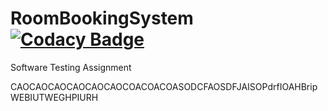 # RoomBookingSystem [![Codacy Badge](https://api.codacy.com/project/badge/Grade/603c5200320e4bb39ca3b98456b2a16b)](https://www.codacy.com?utm_source=github.com&amp;utm_medium=referral&amp;utm_content=Elabar/RoomBookingSystem&amp;utm_campaign=Badge_Grade)
Software Testing Assignment

CAOCAOCAOCAOCAOCAOCOACOACOASODCFAOSDFJAISOPdrfIOAHBripWEBIUTWEGHPIURH
